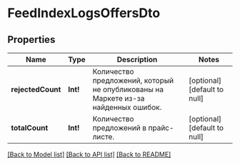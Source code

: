 # FeedIndexLogsOffersDto

## Properties
Name | Type | Description | Notes
------------ | ------------- | ------------- | -------------
**rejectedCount** | **Int!** | Количество предложений, который не опубликованы на Маркете из-за найденных ошибок. | [optional] [default to null]
**totalCount** | **Int!** | Количество предложений в прайс-листе. | [optional] [default to null]

[[Back to Model list]](../README.md#documentation-for-models) [[Back to API list]](../README.md#documentation-for-api-endpoints) [[Back to README]](../README.md)


